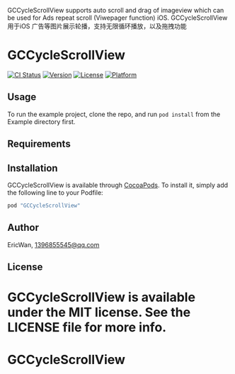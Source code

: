 
GCCycleScrollView supports auto scroll and drag of imageview which can be used for Ads repeat scroll (Viwepager function) iOS.
GCCycleScrollView用于iOS 广告等图片展示轮播，支持无限循环播放，以及拖拽功能

# GCCycleScrollView

[![CI Status](http://img.shields.io/travis/EricWan/GCCycleScrollView.svg?style=flat)](https://travis-ci.org/EricWan/GCCycleScrollView)
[![Version](https://img.shields.io/cocoapods/v/GCCycleScrollView.svg?style=flat)](http://cocoapods.org/pods/GCCycleScrollView)
[![License](https://img.shields.io/cocoapods/l/GCCycleScrollView.svg?style=flat)](http://cocoapods.org/pods/GCCycleScrollView)
[![Platform](https://img.shields.io/cocoapods/p/GCCycleScrollView.svg?style=flat)](http://cocoapods.org/pods/GCCycleScrollView)

## Usage

To run the example project, clone the repo, and run `pod install` from the Example directory first.

## Requirements

## Installation

GCCycleScrollView is available through [CocoaPods](http://cocoapods.org). To install
it, simply add the following line to your Podfile:

```ruby
pod "GCCycleScrollView"
```

## Author

EricWan, 1396855545@qq.com

## License

GCCycleScrollView is available under the MIT license. See the LICENSE file for more info.
=======
# GCCycleScrollView

